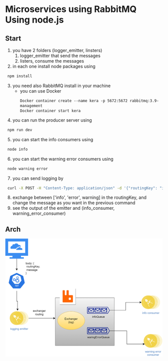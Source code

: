 # Microservices using RabbitMQ Using node.js

## Start
   1. you have 2 folders (logger_emitter, linsters)
      1. logger_emitter that send the messages
      2. listers, consume the messages
   2. in each one install node packages using
   ```bash
    npm install
   ```
   3. you need also RabbitMQ install in your machine
      - you can use Docker
        ```back
        Docker container create --name kera -p 5672:5672 rabbitmq:3.9-management
        Docker container start kera
        ```
   4. you can run the producer server using 
   ```bash
    npm run dev
   ```
   5. you can start the info consumers using
   ```bash
    node info
   ```
   6. you can start the warning error consumers using
   ```bash
    node warning error
   ```
   7. you can send logging by
   ```bash
    curl -X POST -H "Content-Type: application/json" -d '{"routingKey": "info", "message": "try rabbitmq"}' "http://localhost:3000/send_log"
   ```
   8. exchange between ['info', 'error', warning] in the routingKey, and change the message as you want in the previous command
   9. see the output of the emitter and (info_consumer, warning_error_consumer)


## Arch
 ![Example Image](./images/logger_rabbit.png)

